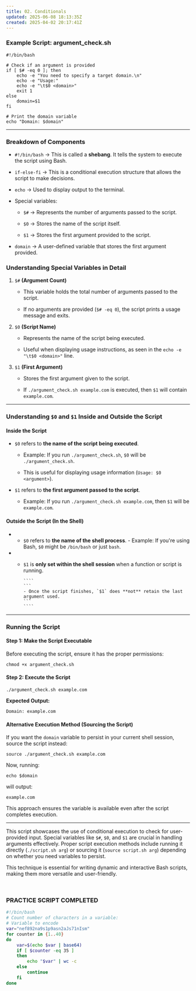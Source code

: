 ```yaml
---
title: 02. Conditionals
updated: 2025-06-08 18:13:35Z
created: 2025-04-02 20:17:41Z
---
```


### **Example Script: argument_check.sh**

```
#!/bin/bash

# Check if an argument is provided
if [ $# -eq 0 ]; then
    echo -e "You need to specify a target domain.\n"
    echo -e "Usage:"
    echo -e "\t$0 <domain>"
    exit 1
else
    domain=$1
fi

# Print the domain variable
echo "Domain: $domain"
```

* * *

### **Breakdown of Components**

- `#!/bin/bash` → This is called a **shebang**. It tells the system to execute the script using Bash.
    
- `if-else-fi` → This is a conditional execution structure that allows the script to make decisions.
    
- `echo` → Used to display output to the terminal.
    
- Special variables:
    
    - `$#` → Represents the number of arguments passed to the script.
        
    - `$0` → Stores the name of the script itself.
        
    - `$1` → Stores the first argument provided to the script.
        
- `domain` → A user-defined variable that stores the first argument provided.
    

### **Understanding Special Variables in Detail**

1.  `$#` **(Argument Count)**
    
    - This variable holds the total number of arguments passed to the script.
        
    - If no arguments are provided (`$# -eq 0`), the script prints a usage message and exits.
        
2.  `$0` **(Script Name)**
    
    - Represents the name of the script being executed.
        
    - Useful when displaying usage instructions, as seen in the `echo -e "\t$0 <domain>"` line.
        
3.  `$1` **(First Argument)**
    
    - Stores the first argument given to the script.
        
    - If `./argument_check.sh example.com` is executed, then `$1` will contain `example.com`.
        

* * *

### **Understanding** `$0` **and** `$1` **Inside and Outside the Script**

#### **Inside the Script**

- `$0` refers to **the name of the script being executed**.
    
    - Example: If you run `./argument_check.sh`, `$0` will be `./argument_check.sh`.
        
    - This is useful for displaying usage information (`Usage: $0 <argument>`).
        
- `$1` refers to **the first argument passed to the script**.
    
    - Example: If you run `./argument_check.sh example.com`, then `$1` will be `example.com`.

#### **Outside the Script (In the Shell)**

- - `$0` refers to **the name of the shell process**. - Example: If you're using Bash, `$0` might be `/bin/bash` or just `bash`.
- - `$1` is **only set within the shell session** when a function or script is running.
        
        ````
        ```
        - Once the script finishes, `$1` does **not** retain the last argument used.
        ```
        ````
        

* * *

### **Running the Script**

#### **Step 1: Make the Script Executable**

Before executing the script, ensure it has the proper permissions:

```
chmod +x argument_check.sh
```

#### **Step 2: Execute the Script**

```
./argument_check.sh example.com
```

**Expected Output:**

```
Domain: example.com
```

#### **Alternative Execution Method (Sourcing the Script)**

If you want the `domain` variable to persist in your current shell session, source the script instead:

```
source ./argument_check.sh example.com
```

Now, running:

```
echo $domain
```

will output:

```
example.com
```

This approach ensures the variable is available even after the script completes execution.

* * *

This script showcases the use of conditional execution to check for user-provided input. Special variables like `$#`, `$0`, and `$1` are crucial in handling arguments effectively. Proper script execution methods include running it directly (`./script.sh arg`) or sourcing it (`source script.sh arg`) depending on whether you need variables to persist.

This technique is essential for writing dynamic and interactive Bash scripts, making them more versatile and user-friendly.

&nbsp;

### **PRACTICE SCRIPT COMPLETED**

```bash
#!/bin/bash
# Count number of characters in a variable:
# Variable to encode
var="nef892na9s1p9asn2aJs71nIsm"
for counter in {1..40}
do
    var=$(echo $var | base64)
    if [ $counter -eq 35 ]
    then
        echo "$var" | wc -c
    else
        continue
    fi
done
```